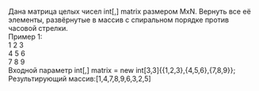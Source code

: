 Дана матрица целых чисел int[,] matrix размером MxN. Вернуть все её элементы, развёрнутые в массив с спиральном порядке против часовой стрелки. <br>
Пример 1:<br>
1 2 3<br>
4 5 6<br>
7 8 9<br>
Входной параметр int[,] matrix = new int[3,3]{{1,2,3},{4,5,6},{7,8,9}};<br>
Результирующий массив:[1,4,7,8,9,6,3,2,5]<br>

